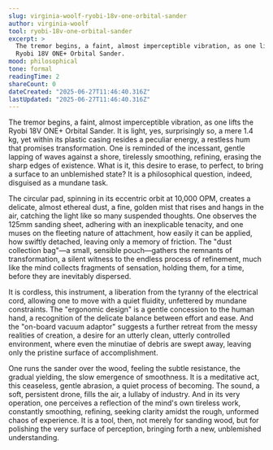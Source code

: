 ```yaml
---
slug: virginia-woolf-ryobi-18v-one-orbital-sander
author: virginia-woolf
tool: ryobi-18v-one-orbital-sander
excerpt: >
  The tremor begins, a faint, almost imperceptible vibration, as one lifts the
  Ryobi 18V ONE+ Orbital Sander.
mood: philosophical
tone: formal
readingTime: 2
shareCount: 0
dateCreated: "2025-06-27T11:46:40.316Z"
lastUpdated: "2025-06-27T11:46:40.316Z"
---
```


The tremor begins, a faint, almost imperceptible vibration, as one lifts the Ryobi 18V ONE+ Orbital Sander. It is light, yes, surprisingly so, a mere 1.4 kg, yet within its plastic casing resides a peculiar energy, a restless hum that promises transformation. One is reminded of the incessant, gentle lapping of waves against a shore, tirelessly smoothing, refining, erasing the sharp edges of existence. What is it, this desire to erase, to perfect, to bring a surface to an unblemished state? It is a philosophical question, indeed, disguised as a mundane task.

The circular pad, spinning in its eccentric orbit at 10,000 OPM, creates a delicate, almost ethereal dust, a fine, golden mist that rises and hangs in the air, catching the light like so many suspended thoughts. One observes the 125mm sanding sheet, adhering with an inexplicable tenacity, and one muses on the fleeting nature of attachment, how easily it can be applied, how swiftly detached, leaving only a memory of friction. The "dust collection bag"—a small, sensible pouch—gathers the remnants of transformation, a silent witness to the endless process of refinement, much like the mind collects fragments of sensation, holding them, for a time, before they are inevitably dispersed.

It is cordless, this instrument, a liberation from the tyranny of the electrical cord, allowing one to move with a quiet fluidity, unfettered by mundane constraints. The "ergonomic design" is a gentle concession to the human hand, a recognition of the delicate balance between effort and ease. And the "on-board vacuum adaptor" suggests a further retreat from the messy realities of creation, a desire for an utterly clean, utterly controlled environment, where even the minutiae of debris are swept away, leaving only the pristine surface of accomplishment.

One runs the sander over the wood, feeling the subtle resistance, the gradual yielding, the slow emergence of smoothness. It is a meditative act, this ceaseless, gentle abrasion, a quiet process of becoming. The sound, a soft, persistent drone, fills the air, a lullaby of industry. And in its very operation, one perceives a reflection of the mind's own tireless work, constantly smoothing, refining, seeking clarity amidst the rough, unformed chaos of experience. It is a tool, then, not merely for sanding wood, but for polishing the very surface of perception, bringing forth a new, unblemished understanding.
